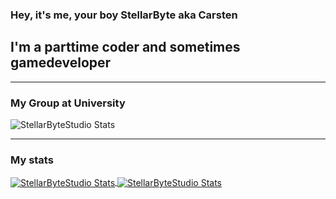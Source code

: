 ### Hey, it's me, your boy StellarByte aka Carsten


## I'm a parttime coder and sometimes gamedeveloper

---

### My Group at University

<img align="center" alt="StellarByteStudio Stats" src="https://github-readme-stats.vercel.app/api/pin/?username=StellarByteStudios&repo=Propra-Chaos-Trupp&theme=tokyonight">

---

### My stats

<a href="https://github.com/anuraghazra/github-readme-stats">
  <img align="center" alt="StellarByteStudio Stats" src="https://github-readme-stats.vercel.app/api?username=StellarByteStudios&show_icons=true&count_private=true&theme=tokyonight" />
</a>
<a href="https://github.com/anuraghazra/convoychat">
  <img align="center" alt="StellarByteStudio Stats" src="https://github-readme-stats.vercel.app/api/top-langs/?username=StellarByteStudios&layout=compact&theme=tokyonight" />
</a>